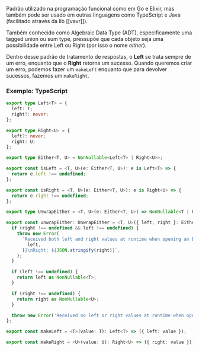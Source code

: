 
Padrão utilizado na programação funcional como em Go e Elixir, mas também pode ser usado em outras linguagens como TypeScript e Java (facilitado através da lib [[vavr]]).

Também conhecido como Algebraic Data Type (ADT), especificamente uma tagged union ou sum type, pressupõe que cada objeto seja uma possibilidade entre Left ou Right (por isso o nome _either_).

Dentro desse padrão de tratamento de respostas, o **Left** se trata sempre de um erro, enquanto que o **Right** retorna um sucesso. Quando queremos criar um erro, podemos fazer um `makeLeft` enquanto que para devolver sucessos, fazemos um `makeRight`.



### Exemplo: TypeScript

```typescript
export type Left<T> = {
  left: T;
  right?: never;
};

export type Right<U> = {
  left?: never;
  right: U;
};

export type Either<T, U> = NonNullable<Left<T> | Right<U>>;

export const isLeft = <T, U>(e: Either<T, U>): e is Left<T> => {
  return e.left !== undefined;
};

export const isRight = <T, U>(e: Either<T, U>): e is Right<U> => {
  return e.right !== undefined;
};

export type UnwrapEither = <T, U>(e: Either<T, U>) => NonNullable<T | U>;

export const unwrapEither: UnwrapEither = <T, U>({ left, right }: Either<T, U>) => {
  if (right !== undefined && left !== undefined) {
    throw new Error(
      `Received both left and right values at runtime when opening an Either\nLeft: ${JSON.stringify(
        left,
      )}\nRight: ${JSON.stringify(right)}`,
    );
  }

  if (left !== undefined) {
    return left as NonNullable<T>;
  }

  if (right !== undefined) {
    return right as NonNullable<U>;
  }

  throw new Error('Received no left or right values at runtime when opening Either');
};

export const makeLeft = <T>(value: T): Left<T> => ({ left: value });

export const makeRight = <U>(value: U): Right<U> => ({ right: value });

```